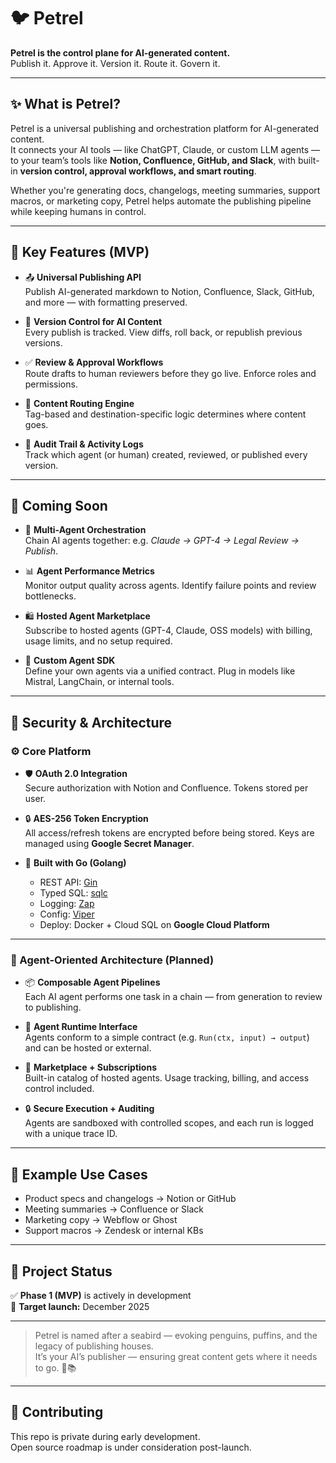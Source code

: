 # 🐦 Petrel

**Petrel is the control plane for AI-generated content.**  
Publish it. Approve it. Version it. Route it. Govern it.

---

## ✨ What is Petrel?

Petrel is a universal publishing and orchestration platform for AI-generated content.  
It connects your AI tools — like ChatGPT, Claude, or custom LLM agents — to your team’s tools like **Notion, Confluence, GitHub, and Slack**, with built-in **version control, approval workflows, and smart routing**.

Whether you're generating docs, changelogs, meeting summaries, support macros, or marketing copy, Petrel helps automate the publishing pipeline while keeping humans in control.

---

## 🔧 Key Features (MVP)

- 📤 **Universal Publishing API**  
  Publish AI-generated markdown to Notion, Confluence, Slack, GitHub, and more — with formatting preserved.

- 🧠 **Version Control for AI Content**  
  Every publish is tracked. View diffs, roll back, or republish previous versions.

- ✅ **Review & Approval Workflows**  
  Route drafts to human reviewers before they go live. Enforce roles and permissions.

- 🔁 **Content Routing Engine**  
  Tag-based and destination-specific logic determines where content goes.

- 🧾 **Audit Trail & Activity Logs**  
  Track which agent (or human) created, reviewed, or published every version.

---

## 🧩 Coming Soon

- 🤖 **Multi-Agent Orchestration**  
  Chain AI agents together: e.g. *Claude → GPT-4 → Legal Review → Publish*.

- 📊 **Agent Performance Metrics**  
  Monitor output quality across agents. Identify failure points and review bottlenecks.

- 🛍️ **Hosted Agent Marketplace**  
  Subscribe to hosted agents (GPT-4, Claude, OSS models) with billing, usage limits, and no setup required.

- 🧠 **Custom Agent SDK**  
  Define your own agents via a unified contract. Plug in models like Mistral, LangChain, or internal tools.

---

## 🔐 Security & Architecture

### ⚙️ Core Platform

- 🛡️ **OAuth 2.0 Integration**  
  Secure authorization with Notion and Confluence. Tokens stored per user.

- 🔒 **AES-256 Token Encryption**  
  All access/refresh tokens are encrypted before being stored. Keys are managed using **Google Secret Manager**.

- 🧰 **Built with Go (Golang)**
  - REST API: [Gin](https://github.com/gin-gonic/gin)
  - Typed SQL: [sqlc](https://github.com/kyleconroy/sqlc)
  - Logging: [Zap](https://github.com/uber-go/zap)
  - Config: [Viper](https://github.com/spf13/viper)
  - Deploy: Docker + Cloud SQL on **Google Cloud Platform**

---

### 🧠 Agent-Oriented Architecture (Planned)

- 📦 **Composable Agent Pipelines**  
  Each AI agent performs one task in a chain — from generation to review to publishing.

- 🔌 **Agent Runtime Interface**  
  Agents conform to a simple contract (e.g. `Run(ctx, input) → output`) and can be hosted or external.

- 🧠 **Marketplace + Subscriptions**  
  Built-in catalog of hosted agents. Usage tracking, billing, and access control included.

- 🔒 **Secure Execution + Auditing**  
  Agents are sandboxed with controlled scopes, and each run is logged with a unique trace ID.

---

## 🚀 Example Use Cases

- Product specs and changelogs → Notion or GitHub
- Meeting summaries → Confluence or Slack
- Marketing copy → Webflow or Ghost
- Support macros → Zendesk or internal KBs

---

## 📌 Project Status

✅ **Phase 1 (MVP)** is actively in development  
🎯 **Target launch:** December 2025

---

> Petrel is named after a seabird — evoking penguins, puffins, and the legacy of publishing houses.  
> It’s your AI’s publisher — ensuring great content gets where it needs to go. 🐧📚

---

## 🤝 Contributing

This repo is private during early development.  
Open source roadmap is under consideration post-launch.